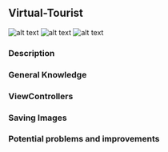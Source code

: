 ## Virtual-Tourist

![alt text](/readmePic/v1 "LSLS")
![alt text](/readmePic/v2 "LSLS")
![alt text](/readmePic/v3 "LSLS")

### Description

### General Knowledge

### ViewControllers


### Saving Images


### Potential problems and improvements
